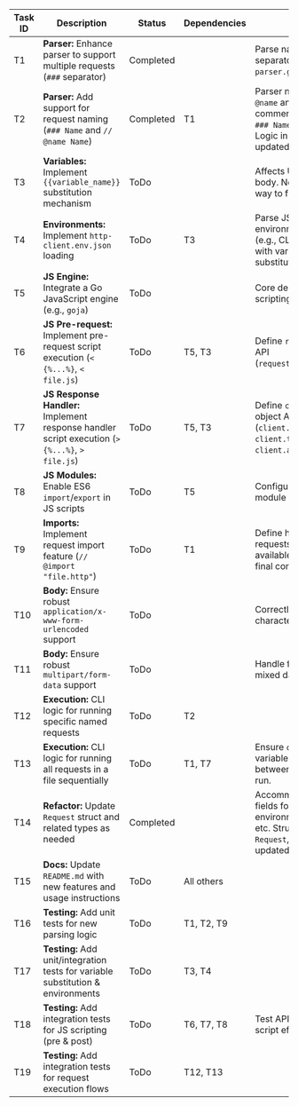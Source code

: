 | Task ID | Description                                                                 | Status | Dependencies | Notes                                                                                                |
|---------|-----------------------------------------------------------------------------|--------|--------------|------------------------------------------------------------------------------------------------------|
| T1      | **Parser:** Enhance parser to support multiple requests (`###` separator)     | Completed |              | Parse name from separator line. Logic in `parser.go` updated.                                |
| T2      | **Parser:** Add support for request naming (`### Name` and `// @name Name`) | Completed | T1           | Parser now handles `// @name` and `# @name` comments, overriding `### Name` if present. Logic in `parser.go` updated. |
| T3      | **Variables:** Implement `{{variable_name}}` substitution mechanism         | ToDo   |              | Affects URL, headers, body. Needs a robust way to find and replace.                                  |
| T4      | **Environments:** Implement `http-client.env.json` loading                  | ToDo   | T3           | Parse JSON, allow environment selection (e.g., CLI flag), integrate with variable substitution.        |
| T5      | **JS Engine:** Integrate a Go JavaScript engine (e.g., `goja`)              | ToDo   |              | Core dependency for scripting.                                                                       |
| T6      | **JS Pre-request:** Implement pre-request script execution (`< {%...%}`, `< file.js`) | ToDo   | T5, T3       | Define `request` object API (`request.variables.set`).                                               |
| T7      | **JS Response Handler:** Implement response handler script execution (`> {%...%}`, `> file.js`) | ToDo   | T5, T3       | Define `client` & `response` object APIs (`client.global.set`, `client.test`, `client.assert`, etc.). |
| T8      | **JS Modules:** Enable ES6 `import`/`export` in JS scripts                  | ToDo   | T5           | Configure JS engine for module support.                                                              |
| T9      | **Imports:** Implement request import feature (`// @import "file.http"`)    | ToDo   | T1           | Define how imported requests are made available. Syntax needs final confirmation.                    |
| T10     | **Body:** Ensure robust `application/x-www-form-urlencoded` support         | ToDo   |              | Correctly encode special characters.                                                                 |
| T11     | **Body:** Ensure robust `multipart/form-data` support                       | ToDo   |              | Handle file uploads and mixed data parts.                                                            |
| T12     | **Execution:** CLI logic for running specific named requests                | ToDo   | T2           |                                                                                                      |
| T13     | **Execution:** CLI logic for running all requests in a file sequentially    | ToDo   | T1, T7       | Ensure `client.global` variables persist between requests in a run.                                  |
| T14     | **Refactor:** Update `Request` struct and related types as needed           | Completed |              | Accommodate new fields for scripts, environment context, etc. Structs `Script`, `Request`, `ParsedFile` updated. |
| T15     | **Docs:** Update `README.md` with new features and usage instructions       | ToDo   | All others   |                                                                                                      |
| T16     | **Testing:** Add unit tests for new parsing logic                           | ToDo   | T1, T2, T9   |                                                                                                      |
| T17     | **Testing:** Add unit/integration tests for variable substitution & environments | ToDo   | T3, T4       |                                                                                                      |
| T18     | **Testing:** Add integration tests for JS scripting (pre & post)            | ToDo   | T6, T7, T8   | Test API contracts and script effects.                                                               |
| T19     | **Testing:** Add integration tests for request execution flows              | ToDo   | T12, T13     |                                                                                                      |
